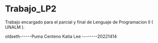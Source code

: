 # Trabajo_LP2
Trabajo encargado para el parcial y final de Lenguaje de Programacion II ( UNALM ).

oldseth------Puma Centeno Katia Lee --------20221414
